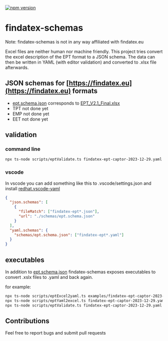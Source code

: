 [![npm version](https://badge.fury.io/js/findatex-schemas.svg)](https://badge.fury.io/js/findatex-schemas)

# findatex-schemas

Note: findatex-schemas is not in any way affiliated with findatex.eu

Excel files are neither human nor machine friendly. This project tries convert the excel description of the EPT format to a JSON schema.
The data can then be written in YAML (with editor validation) and converted to .xlsx file afterwards.

## JSON schemas for [https://findatex.eu](https://findatex.eu) formats

- [ept.schema.json](/schemas/ept.schema.json) corresponds to [EPT_V2.1_Final.xlsx](https://findatex.eu/mediaitem/d6a4e027-ee5c-4b61-a8e0-e6f147f5090f/EPT_V2.1_Final.xlsx)
- TPT not done yet
- EMP not done yet
- EET not done yet

## validation

### command line

```bash
npx ts-node scripts/eptValidate.ts findatex-ept-captor-2023-12-29.yaml
```

### vscode

In vscode you can add something like this to .vscode/settings.json and install [redhat.vscode-yaml](https://marketplace.visualstudio.com/items?itemName=redhat.vscode-yaml)

```json
{
  "json.schemas": [
    {
      "fileMatch": ["findatex-ept*.json"],
      "url": "./schemas/ept.schema.json"
    }
  ],
  "yaml.schemas": {
    "schemas/ept.schema.json": ["findatex-ept*.yaml"]
  }
}
```

## executables

In addition to [ept.schema.json](/schemas/ept.schema.json) findatex-schemas exposes executables to convert .xslx files to .yaml and back again.

for example:

```bash
npx ts-node scripts/eptExcel2yaml.ts examples/findatex-ept-captor-2023-12-29.xlsx
npx ts-node scripts/eptYaml2excel.ts findatex-ept-captor-2023-12-29.yaml
npx ts-node scripts/eptValidate.ts findatex-ept-captor-2023-12-29.yaml
```

## Contributions

Feel free to report bugs and submit pull requests
